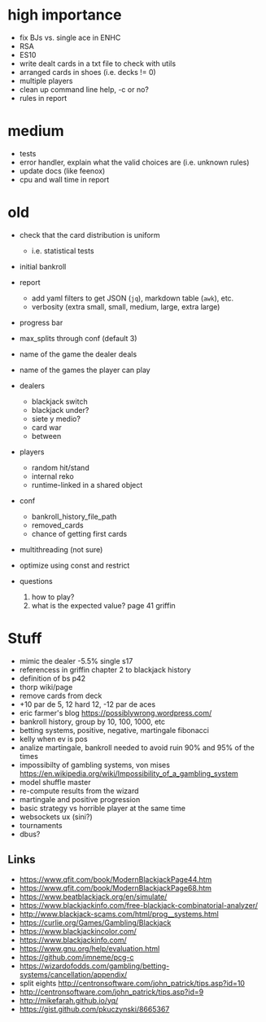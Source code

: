 # high importance

 * fix BJs vs. single ace in ENHC
 * RSA
 * ES10
 * write dealt cards in a txt file to check with utils
 * arranged cards in shoes (i.e. decks != 0)
 * multiple players
 * clean up command line help, -c or no?
 * rules in report
 
# medium

 * tests
 * error handler, explain what the valid choices are (i.e. unknown rules)
 * update docs (like feenox)
 * cpu and wall time in report

# old

 * check that the card distribution is uniform
   - i.e. statistical tests
 * initial bankroll
 * report
   * add yaml filters to get JSON (`jq`), markdown table (`awk`), etc.
   * verbosity (extra small, small, medium, large, extra large)
 * progress bar
 * max_splits through conf (default 3)
 * name of the game the dealer deals
 * name of the games the player can play
 * dealers
   * blackjack switch
   * blackjack under?
   * siete y medio?
   * card war
   * between
 * players
   * random hit/stand
   * internal reko
   * runtime-linked in a shared object
 * conf
    - bankroll_history_file_path
    - removed_cards
    - chance of getting first cards
 
 * multithreading (not sure)
 * optimize using const and restrict 

 * questions
    1. how to play?
    2. what is the expected value? page 41 griffin

# Stuff    
    
 * mimic the dealer -5.5% single s17
 * referencess in griffin chapter 2 to blackjack history
 * definition of bs p42
 * thorp wiki/page
 * remove cards from deck
 * +10 par de 5, 12 hard 12, -12 par de aces
 * eric farmer's blog  <https://possiblywrong.wordpress.com/>
 * bankroll history, group by 10, 100, 1000, etc
 * betting systems, positive, negative, martingale fibonacci
 * kelly when ev is pos
 * analize martingale, bankroll needed to avoid ruin 90% and 95% of the times
 * impossibilty of gambling systems, von mises <https://en.wikipedia.org/wiki/Impossibility_of_a_gambling_system>
 * model shuffle master
 * re-compute results from the wizard
 * martingale and positive progression
 * basic strategy vs horrible player at the same time
 * websockets ux (sini?)
 * tournaments
 * dbus?


## Links 

 * https://www.qfit.com/book/ModernBlackjackPage44.htm
 * https://www.qfit.com/book/ModernBlackjackPage68.htm
 * https://www.beatblackjack.org/en/simulate/
 * https://www.blackjackinfo.com/free-blackjack-combinatorial-analyzer/
 * http://www.blackjack-scams.com/html/prog__systems.html
 * https://curlie.org/Games/Gambling/Blackjack
 * https://www.blackjackincolor.com/
 * https://www.blackjackinfo.com/
 * https://www.gnu.org/help/evaluation.html 
 * https://github.com/imneme/pcg-c
 * https://wizardofodds.com/gambling/betting-systems/cancellation/appendix/
 * split eights http://centronsoftware.com/john_patrick/tips.asp?id=10
 * http://centronsoftware.com/john_patrick/tips.asp?id=9
 * http://mikefarah.github.io/yq/
 * https://gist.github.com/pkuczynski/8665367
 
